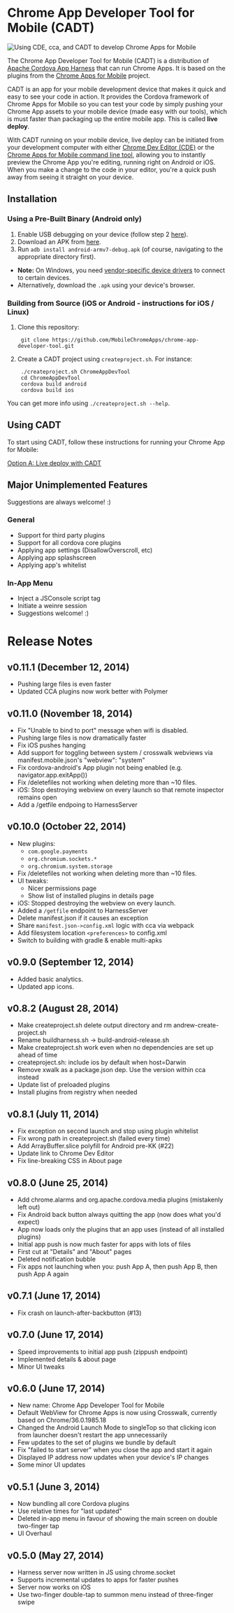 # Chrome App Developer Tool for Mobile (CADT)

![Using CDE, cca, and CADT to develop Chrome Apps for Mobile](cde-cadt-diagram.png)

The Chrome App Developer Tool for Mobile (CADT) is a distribution of [Apache Cordova App Harness](https://git-wip-us.apache.org/repos/asf/cordova-app-harness.git) that can run Chrome Apps. It is based on the plugins from the [Chrome Apps for Mobile](https://github.com/MobileChromeApps/mobile-chrome-apps) project.

CADT is an app for your mobile development device that makes it quick and easy to see your code in action. It provides the Cordova framework of Chrome Apps for Mobile so you can test your code by simply pushing your Chrome App assets to your mobile device (made easy with our tools), which is must faster than packaging up the entire mobile app. This is called **live deploy**.

With CADT running on your mobile device, live deploy can be initiated from your development computer with either [Chrome Dev Editor (CDE)](https://github.com/dart-lang/chromedeveditor) or the [Chrome Apps for Mobile command line tool](https://github.com/MobileChromeApps/mobile-chrome-apps/blob/master/docs/Installation.md#install-the-cca-command-line-tool), allowing you to instantly preview the Chrome App you're editing, running right on Android or iOS. When you make a change to the code in your editor, you're a quick push away from seeing it straight on your device.

## Installation

### Using a Pre-Built Binary (Android only)

1. Enable USB debugging on your device (follow step 2 [here](http://developer.android.com/tools/device.html#setting-up)).
2. Download an APK from [here](https://github.com/MobileChromeApps/chrome-app-developer-tool/releases).
3. Run `adb install android-armv7-debug.apk` (of course, navigating to the appropriate directory first).
  * **Note:** On Windows, you need [vendor-specific device drivers](http://developer.android.com/tools/extras/oem-usb.html) to connect to certain devices.
  * Alternatively, download the `.apk` using your device's browser.

### Building from Source (iOS or Android - instructions for iOS / Linux)

1. Clone this repository:

        git clone https://github.com/MobileChromeApps/chrome-app-developer-tool.git

2. Create a CADT project using `createproject.sh`.  For instance:

        ./createproject.sh ChromeAppDevTool
        cd ChromeAppDevTool
        cordova build android
        cordova build ios

You can get more info using `./createproject.sh --help`.

## Using CADT

To start using CADT, follow these instructions for running your Chrome App for Mobile:

[Option A: Live deploy with CADT](https://github.com/MobileChromeApps/mobile-chrome-apps/blob/master/docs/Develop.md#option-a-live-deploy-with-cadt-quick-and-easy)

## Major Unimplemented Features

Suggestions are always welcome! :)

### General
* Support for third party plugins
* Support for all cordova core plugins
* Applying app settings (DisallowOverscroll, etc)
* Applying app splashscreen
* Applying app's whitelist

### In-App Menu
* Inject a JSConsole script tag
* Initiate a weinre session
* Suggestions welcome! :)

# Release Notes

## v0.11.1 (December 12, 2014)

* Pushing large files is even faster
* Updated CCA plugins now work better with Polymer

## v0.11.0 (November 18, 2014)

* Fix "Unable to bind to port" message when wifi is disabled.
* Pushing large files is now dramatically faster
* Fix iOS pushes hanging
* Add support for toggling between system / crosswalk webviews via manifest.mobile.json's "webview": "system"
* Fix cordova-android's App plugin not being enabled (e.g. navigator.app.exitApp())
* Fix /deletefiles not working when deleting more than ~10 files.
* iOS: Stop destroying webview on every launch so that remote inspector remains open
* Add a /getfile endpoing to HarnessServer

## v0.10.0 (October 22, 2014)
* New plugins:
  * `com.google.payments`
  * `org.chromium.sockets.*`
  * `org.chromium.system.storage`
* Fix /deletefiles not working when deleting more than ~10 files.
* UI tweaks:
  * Nicer permissions page
  * Show list of installed plugins in details page
* iOS: Stopped destroying the webview on every launch.
* Added a `/getfile` endpoint to HarnessServer
* Delete manifest.json if it causes an exception
* Share `manifest.json->config.xml` logic with cca via webpack
* Add filesystem location `<preferences>` to config.xml
* Switch to building with gradle & enable multi-apks

## v0.9.0 (September 12, 2014)
* Added basic analytics.
* Updated app icons.

## v0.8.2 (August 28, 2014)
* Make createproject.sh delete output directory and rm andrew-create-project.sh
* Rename buildharness.sh -> build-android-release.sh
* Make createproject.sh work even when no dependencies are set up ahead of time
* createproject.sh: include ios by default when host=Darwin
* Remove xwalk as a package.json dep. Use the version within cca instead
* Update list of preloaded plugins
* Install plugins from registry when needed

## v0.8.1 (July 11, 2014)
* Fix exception on second launch and stop using plugin whitelist
* Fix wrong path in createproject.sh (failed every time)
* Add ArrayBuffer.slice polyfill for Android pre-KK (#22)
* Update link to Chrome Dev Editor
* Fix line-breaking CSS in About page

## v0.8.0 (June 25, 2014)
* Add chrome.alarms and org.apache.cordova.media plugins (mistakenly left out)
* Fix Android back button always quitting the app (now does what you'd expect)
* App now loads only the plugins that an app uses (instead of all installed plugins)
* Initial app push is now much faster for apps with lots of files
* First cut at "Details" and "About" pages
* Deleted notification bubble
* Fix apps not launching when you: push App A, then push App B, then push App A again

## v0.7.1 (June 17, 2014)
* Fix crash on launch-after-backbutton (#13)

## v0.7.0 (June 17, 2014)
* Speed improvements to initial app push (zippush endpoint)
* Implemented details & about page
* Minor UI tweaks

## v0.6.0 (June 17, 2014)
* New name: Chrome App Developer Tool for Mobile
* Default WebView for Chrome Apps is now using Crosswalk, currently based on Chrome/36.0.1985.18
* Changed the Android Launch Mode to singleTop so that clicking icon from launcher doesn't restart the app unnecessarily
* Few updates to the set of plugins we bundle by default
* Fix "failed to start server" when you close the app and start it again
* Displayed IP address now updates when your device's IP changes
* Some minor UI updates

## v0.5.1 (June 3, 2014)
* Now bundling all core Cordova plugins
* Use relative times for "last updated"
* Deleted in-app menu in favour of showing the main screen on double two-finger tap
* UI Overhaul

## v0.5.0 (May 27, 2014)
* Harness server now written in JS using chrome.socket
* Supports incremental updates to apps for faster pushes
* Server now works on iOS
* Use two-finger double-tap to summon menu instead of three-finger swipe

